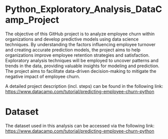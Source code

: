 # Python_Exploratory_Analysis_DataCamp_Project

The objective of this GitHub project is to analyze employee churn within organizations and develop predictive models using data science techniques. By understanding the factors influencing employee turnover and creating accurate prediction models, the project aims to help organizations improve employee retention strategies and satisfaction. Exploratory analysis techniques will be employed to uncover patterns and trends in the data, providing valuable insights for modeling and prediction. The project aims to facilitate data-driven decision-making to mitigate the negative impact of employee churn.

A detailed project description (incl. steps) can be found in the following link: https://www.datacamp.com/tutorial/predicting-employee-churn-python

# Dataset

The dataset used in this analysis can be accessed via the following link: https://www.datacamp.com/tutorial/predicting-employee-churn-python
